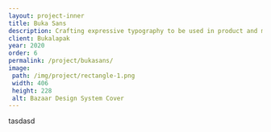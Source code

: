 ```yaml
---
layout: project-inner
title: Buka Sans
description: Crafting expressive typography to be used in product and marketing for Bukalapak
client: Bukalapak
year: 2020
order: 6
permalink: /project/bukasans/
image:
 path: /img/project/rectangle-1.png
 width: 406
 height: 228
 alt: Bazaar Design System Cover
---
```


tasdasd